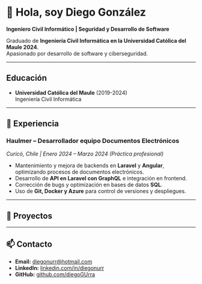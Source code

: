 # 👋 Hola, soy Diego González

**Ingeniero Civil Informático | Seguridad y Desarrollo de Software**

Graduado de **Ingeniería Civil Informática en la Universidad Católica del Maule 2024**.  
Apasionado por desarrollo de software y ciberseguridad.

---

## Educación

- **Universidad Católica del Maule** (2019-2024)  
  Ingeniería Civil Informática

---

## 💼 Experiencia

### Haulmer – Desarrollador equipo Documentos Electrónicos

_Curicó, Chile | Enero 2024 – Marzo 2024 (Práctica profesional)_

- Mantenimiento y mejora de backends en **Laravel** y **Angular**, optimizando procesos de documentos electrónicos.
- Desarrollo de **API en Laravel con GraphQL** e integración en frontend.
- Corrección de bugs y optimización en bases de datos **SQL**.
- Uso de **Git, Docker y Azure** para control de versiones y despliegues.

---

## 🚀 Proyectos

---

## 📫 Contacto

- **Email:** diegonurr@hotmail.com
- **LinkedIn:** [linkedin.com/in/diegonurr](https://www.linkedin.com/in/diegonurr/)
- **GitHub:** [github.com/diegoGUrra](https://github.com/diegoGUrra)
